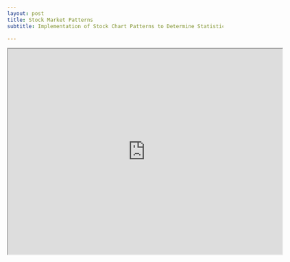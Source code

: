 ```yaml
---
layout: post
title: Stock Market Patterns
subtitle: Implementation of Stock Chart Patterns to Determine Statistically Optimal Parameters

---
```


<iframe src="https://drive.google.com/file/d/12FAR4jGLR69xvhnq6_j-AS_N5n1BNY6n/preview" width="640" height="480"></iframe>